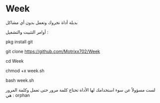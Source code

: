 # Week

بديلة أداة نجروك وتعمل بدون أي مشاكل

أوامر التثبيت والتشغيل :


pkg install git 



git clone https://github.com/Motrixx702/Week



cd Week


chmod +x week.sh




bash week.sh


لست مسؤولاً عن سوء استخدامك لها
الأداة تحتاج كلمة مرور حتى تعمل وكلمة المرور هي : orphan
